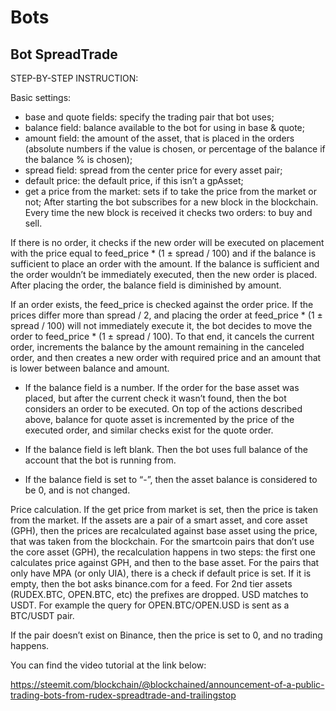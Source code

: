 # Bots

## Bot SpreadTrade

STEP-BY-STEP INSTRUCTION:

Basic settings:

* base and quote fields: specify the trading pair that bot uses;
* balance field: balance available to the bot for using in base & quote;
* amount field: the amount of the asset, that is placed in the orders (absolute numbers if the value is chosen, or percentage of the balance if the balance % is chosen);
* spread field: spread from the center price for every asset pair;
* default price: the default price, if this isn’t a gpAsset;
* get a price from the market: sets if to take the price from the market or not;
After starting the bot subscribes for a new block in the blockchain. Every time the new block is received it checks two orders: to buy and sell.

If there is no order, it checks if the new order will be executed on placement with the price equal to feed_price * (1 ± spread / 100) and if the balance is sufficient to place an order with the amount.
If the balance is sufficient and the order wouldn’t be immediately executed, then the new order is placed. After placing the order, the balance field is diminished by amount.

If an order exists, the feed_price is checked against the order price. If the prices differ more than spread / 2, and placing the order at feed_price * (1 ± spread / 100) will not immediately execute it, the bot decides to move the order to feed_price * (1 ± spread / 100).
To that end, it cancels the current order, increments the balance by the amount remaining in the canceled order, and then creates a new order with required price and an amount that is lower between balance and amount.

* If the balance field is a number. If the order for the base asset was placed, but after the current check it wasn’t found, then the bot considers an order to be executed. On top of the actions described above, balance for quote asset is incremented by the price of the executed order, and similar checks exist for the quote order.

* If the balance field is left blank. Then the bot uses full balance of the account that the bot is running from.

* If the balance field is set to “-”, then the asset balance is considered to be 0, and is not changed.

Price calculation. If the get price from market is set, then the price is taken from the market. If the assets are a pair of a smart asset, and core asset (GPH), then the prices are recalculated against base asset using the price, that was taken from the blockchain. For the smartcoin pairs that don’t use the core asset (GPH), the recalculation happens in two steps: the first one calculates price against GPH, and then to the base asset.
For the pairs that only have MPA (or only UIA), there is a check if default price is set. If it is empty, then the bot asks binance.com for a feed. For 2nd tier assets (RUDEX.BTC, OPEN.BTC, etc) the prefixes are dropped. USD matches to USDT. For example the query for OPEN.BTC/OPEN.USD is sent as a BTC/USDT pair.

If the pair doesn’t exist on Binance, then the price is set to 0, and no trading happens.

You can find the video tutorial at the link below:

https://steemit.com/blockchain/@blockchained/announcement-of-a-public-trading-bots-from-rudex-spreadtrade-and-trailingstop